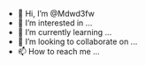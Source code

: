 - 👋 Hi, I’m @Mdwd3fw
- 👀 I’m interested in ...
- 🌱 I’m currently learning ...
- 💞️ I’m looking to collaborate on ...
- 📫 How to reach me ...

<!---
Mdwd3fw/Mdwd3fw is a ✨ special ✨ repository because its `README.md` (this file) appears on your GitHub profile.
You can click the Preview link to take a look at your changes.
--->
